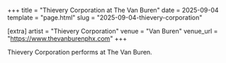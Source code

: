 +++
title = "Thievery Corporation at The Van Buren"
date = 2025-09-04
template = "page.html"
slug = "2025-09-04-thievery-corporation"

[extra]
artist = "Thievery Corporation"
venue = "Van Buren"
venue_url = "https://www.thevanburenphx.com"
+++

Thievery Corporation performs at The Van Buren.
